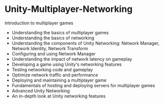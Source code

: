 # Unity-Multiplayer-Networking
Introduction to multiplayer games

- Understanding the basics of multiplayer games
- Understanding the basics of networking
- Understanding the components of Unity Networking: Network Manager, Network Identity, Network Transform
- Configuring and using Network Manager
- Understanding the impact of network latency on gameplay
- Developing a game using Unity's networking features
- Testing networking code and gameplay
- Optimize network traffic and performance
- Deploying and maintaining a multiplayer game
- Fundamentals of hosting and deploying servers for multiplayer games
- Advanced Unity Networking
- An in-depth look at Unity networking features
